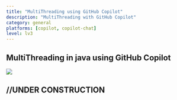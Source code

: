 ```yaml
---
title: "MultiThreading using GitHub Copilot"
description: "MultiThreading with GitHub Copilot"
category: general
platforms: [copilot, copilot-chat]
level: lv3
---
```


## MultiThreading in java using GitHub Copilot
[<img src="https://img.shields.io/badge/Lv3-Mature_Best_Practice-brightgreen">](https://github.com/orgs/AI-Native-Development/projects/1/)

## //UNDER CONSTRUCTION